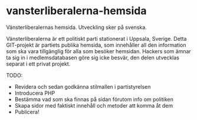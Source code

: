 vansterliberalerna-hemsida
==========================

Vänsterliberalernas hemsida. Utveckling sker på svenska.

Vänsterliberalerna är ett politiskt parti stationerat i Uppsala, Sverige. Detta GIT-projekt är partiets publika hemsida, som innehåller all den information som ska vara tillgänglig för alla som besöker hemsidan. Hackers som ämnar ta sig in i medlemsdatabasen göre sig icke besvär, den delen utvecklas separat i ett privat projekt. 

TODO: 
 - Revidera och sedan godkänna stilmallen i partistyrelsen
 - Introducera PHP
 - Bestämma vad som ska finnas på sidan förutom info om politiken
 - Skapa sidor med faktiskt innehåll och metoder att komma åt dem
 - Publicera!
